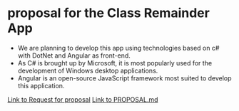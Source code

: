 # proposal for the Class Remainder App

- We are planning to develop this app using technologies based on c# with DotNet and Angular as front-end.
- As C# is brought up by Microsoft, it is most popularly used for the development of Windows desktop applications. 
- Angular is an open-source JavaScript framework most suited to develop this application.

[Link to Request for proposal](https://github.com/harshakurra123/ClassRemainder)
[Link to PROPOSAL.md](https://github.com/vyshnavi1996/proposal/blob/main/PROPOSAL.md)
